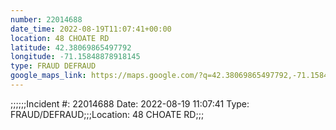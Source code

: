 ```yaml
---
number: 22014688
date_time: 2022-08-19T11:07:41+00:00
location: 48 CHOATE RD
latitude: 42.38069865497792
longitude: -71.15848878918145
type: FRAUD DEFRAUD
google_maps_link: https://maps.google.com/?q=42.38069865497792,-71.15848878918145
---
```


;;;;;;Incident #: 22014688  Date: 2022-08-19 11:07:41   Type: FRAUD/DEFRAUD;;;Location: 48 CHOATE RD;;;
